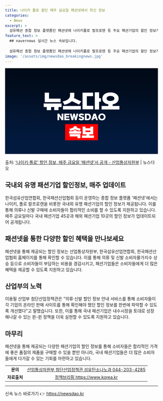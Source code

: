 ```yaml
---
title: 나이키 폴로 할인 매주 금요일 패션넷에서 최신 정보
categories:
  - News
excerpt: >
  섬유패션 종합 정보 플랫폼인 패션넷에 나이키폴로 랄프로렌 등 주요 패션기업의 할인 정보가 제공된다. 산업통상…
feature_text: >
  ## navernews 실시간 뉴스 속보입니다.

  섬유패션 종합 정보 플랫폼인 패션넷에 나이키폴로 랄프로렌 등 주요 패션기업의 할인 정보가 제공된다. 산업통상…
image: '/assets/img/newsdao_breakingnews.jpg'
---
```


![뉴스다오 속보](/assets/img/newsdao_breakingnews.jpg)

<p>출처: <a href="https://newsdao.kr/2846" rel="dofollow">‘나이키·폴로’ 할인 정보, 매주 금요일 ‘패션넷’서 공개  - 산업통상자원부</a> | 뉴스다오</p>

<h2>국내외 유명 패션기업 할인정보, 매주 업데이트</h2>
<p data-ke-size="size16">한국섬유산업연합회, 한국패션산업협회 등이 운영하는 종합 정보 플랫폼 '패션넷'에서는 나이키, 폴로 랄프로렌을 비롯한 국내외 유명 패션기업의 할인 정보가 제공됩니다. 이를 통해 의류나 신발 구매에 소비자들이 합리적인 소비를 할 수 있도록 지원하고 있습니다. 매주 금요일마다 국내 패션기업 45곳과 해외 패션기업 10곳의 할인 정보가 업데이트되어 공개됩니다.</p>
<h2 data-ke-size="size26">패션넷을 통한 다양한 할인 혜택을 만나보세요</h2>
<p data-ke-size="size16">패션넷을 통해 제공되는 할인 정보는 산업통상자원부, 한국섬유산업연합회, 한국패션산업협회 홈페이지를 통해 확인할 수 있습니다. 이를 통해 의류 및 신발 소비자물가지수 상승 등으로 소비자들이 부담하는 비용을 경감시키고, 패션기업들은 소비자들에게 더 많은 혜택을 제공할 수 있도록 지원하고 있습니다.</p>
<h2 data-ke-size="size26">산업부의 노력</h2>
<p data-ke-size="size16">이용필 산업부 첨단산업정책관은 "의류·신발 할인 정보 안내 서비스를 통해 소비자들이 각 기업의 온라인 판매 사이트를 통해 확인해야 했던 할인 정보를 한번에 파악할 수 있도록 개선했다"고 말했습니다. 또한, 이를 통해 국내 패션기업은 내수시장을 토대로 성장해나갈 수 있는 윈-윈 정책을 더욱 실현할 수 있도록 지원하고 있습니다.</p>
<h2 data-ke-size="size26">마무리</h2>
<p data-ke-size="size16">패션넷을 통해 제공되는 다양한 패션기업의 할인 정보를 통해 소비자들은 합리적인 가격에 좋은 품질의 제품을 구매할 수 있을 뿐만 아니라, 국내 패션기업들은 더 많은 소비자들에게 다가갈 수 있는 기회를 마련하고 있습니다.</p>
<table>
	<tbody>
		<tr>
			<td style="text-align: center; height: 17px;"><b>문의</b></td>
			<td style="text-align: center; height: 17px;"><a href="tel:044-203-4285">산업통상자원부 첨단산업정책관 섬유탄소나노과 044-203-4285</a></td>
		</tr>
		<tr>
			<td style="text-align: center; height: 17px;"><b>자료출처</b></td>
			<td style="text-align: center; height: 17px;"><a href="https://https://www.korea.kr">정책브리핑 https://www.korea.kr</a></td>
		</tr>
	</tbody>
</table>
<hr> 

신속 뉴스 바로가기 👉 <a href="https://newsdao.kr" rel="dofollow">https://newsdao.kr</a>


